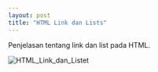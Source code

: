 ```yaml
---
layout: post
title: "HTML Link dan Lists"
---
```


Penjelasan tentang link dan list pada HTML.

![HTML_Link_dan_Listet](/assets/images/RANDOM.jpg)